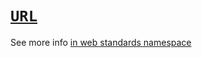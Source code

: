 # [`URL`](https://github.com/jasnell/proposal-url)
See more info [in web standards namespace](#url-and-urlsearchparams)
